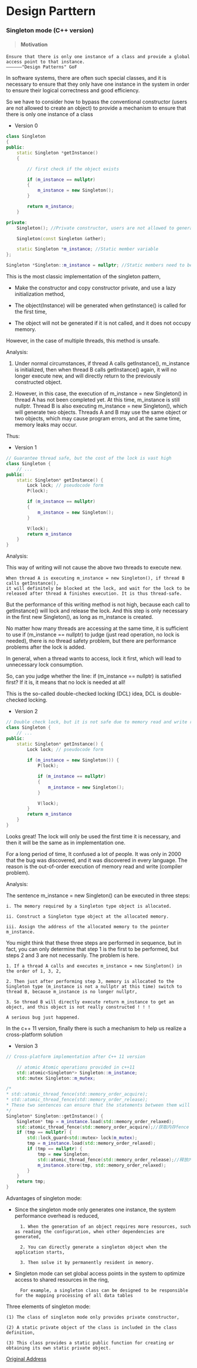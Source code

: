# <font size=6>Design Parttern</font>

### Singleton mode (C++ version)

> #### Motivation

    Ensure that there is only one instance of a class and provide a global access point to that instance. 
    ——————"Design Patterns" GoF


In software systems, there are often such special classes, and it is necessary to ensure that they only have one instance in the system in order to ensure their logical correctness and good efficiency.

So we have to consider how to bypass the conventional constructor (users are not allowed to create an object) to provide a mechanism to ensure that there is only one instance of a class

- Version 0
```cpp
class Singleton
{
public:
    static Singleton *getInstance()
    {

        // first check if the object exists

        if (m_instance == nullptr)
        {
            m_instance = new Singleton();
        }

        return m_instance;
    }

private:
    Singleton(); //Private constructor, users are not allowed to generate objects themselves

    Singleton(const Singleton &other);

    static Singleton *m_instance; //Static member variable
};

Singleton *Singleton::m_instance = nullptr; //Static members need to be initialized first
```

This is the most classic implementation of the singleton pattern,

- Make the constructor and copy constructor private, and use a lazy initialization method,

- The object(Instance) will be generated when getInstance() is called for the first time, 

- The object will not be generated if it is not called, and it does not occupy memory.


However, in the case of multiple threads, this method is unsafe.

Analysis: 

1. Under normal circumstances, if thread A calls getInstance(), m_instance is initialized, 
then when thread B calls getInstance() again, it will no longer execute new, and will directly return to the previously constructed object.

2. However, in this case, the execution of m_instance = new Singleton() in thread A has not been completed yet. At this time, m_instance is still nullptr. Thread B is also executing m_instance = new Singleton(), which will generate two objects. Threads A and B may use the same object or two objects, which may cause program errors, and at the same time, memory leaks may occur.

Thus:

- Version 1
```cpp
// Guarantee thread safe, but the cost of the lock is vast high
class Singleton {
    // ...
public:
    static Singleton* getInstance() {
        Lock lock; // pseudocode form
        P(lock);

        if (m_instance == nullptr)
        {
            m_instance = new Singleton();
        }

        V(lock);
        return m_instance
    }    
}
```

Analysis: 

This way of writing will not cause the above two threads to execute new.

    When thread A is executing m_instance = new Singleton(), if thread B calls getInstance(), 
    it will definitely be blocked at the lock, and wait for the lock to be released after thread A finishes execution. It is thus thread-safe.

But the performance of this writing method is not high, because each call to getInstance() will lock and release the lock. And this step is only necessary in the first new Singleton(), as long as m_instance is created.

No matter how many threads are accessing at the same time, it is sufficient to use if (m_instance == nullptr) to judge (just read operation, no lock is needed), there is no thread safety problem, but there are performance problems after the lock is added.


In general, when a thread wants to access, lock it first, which will lead to unnecessary lock consumption.

So, can you judge whether the line: if (m_instance == nullptr) is satisfied first? If it is, it means that no lock is needed at all!

This is the so-called double-checked locking (DCL) idea, DCL is double-checked locking.

- Version 2
```cpp
// Double check lock, but it is not safe due to memory read and write reorder
class Singleton {
    // ...
public:
    static Singleton* getInstance() {
        Lock lock; // pseudocode form
        
        if (m_instance = new Singleton()) {
            P(lock);

            if (m_instance == nullptr)
            {
                m_instance = new Singleton();
            }

            V(lock);
        }
        return m_instance
    }    
}
```

Looks great! 
The lock will only be used the first time it is necessary, and then it will be the same as in implementation one.

For a long period of time, It confused a lot of people. It was only in 2000 that the bug was discovered, and it was discovered in every language. 
The reason is the out-of-order execution of memory read and write (compiler problem).

Analysis: 

The sentence m_instance = new Singleton() can be executed in three steps:

    i. The memory required by a Singleton type object is allocated.

    ii. Construct a Singleton type object at the allocated memory.

    iii. Assign the address of the allocated memory to the pointer m_instance.

You might think that these three steps are performed in sequence, but in fact, you can only determine that step 1 is the first to be performed, but steps 2 and 3 are not necessarily. The problem is here.

    1. If a thread A calls and executes m_instance = new Singleton() in the order of 1, 3, 2,

    2. Then just after performing step 3, memory is allocated to the Singleton type (m_instance is not a nullptr at this time) switch to thread B, because m_instance is no longer nullptr,

    3. So thread B will directly execute return m_instance to get an object, and this object is not really constructed ! ! !
    
    A serious bug just happened.

In the c++ 11 version, finally there is such a mechanism to help us realize a cross-platform solution

- Version 3
```cpp
// Cross-platform implementation after C++ 11 version

    // atomic Atomic operations provided in c++11
    std::atomic<Singleton*> Singleton::m_instance;  
    std::mutex Singleton::m_mutex;

/*
* std::atomic_thread_fence(std::memory_order_acquire); 
* std::atomic_thread_fence(std::memory_order_release);
* These two sentences can ensure that the statements between them will not be executed out of order.
*/
Singleton* Singleton::getInstance() {
    Singleton* tmp = m_instance.load(std::memory_order_relaxed);
    std::atomic_thread_fence(std::memory_order_acquire);//获取内存fence
    if (tmp == nullptr) {
        std::lock_guard<std::mutex> lock(m_mutex);
        tmp = m_instance.load(std::memory_order_relaxed);
        if (tmp == nullptr) {
            tmp = new Singleton;
            std::atomic_thread_fence(std::memory_order_release);//释放内存fence
            m_instance.store(tmp, std::memory_order_relaxed);
        }
    }
    return tmp;
}
```

Advantages of singleton mode:

- Since the singleton mode only generates one instance, the system performance overhead is reduced,

        1. When the generation of an object requires more resources, such as reading the configuration, when other dependencies are generated,
        
        2. You can directly generate a singleton object when the application starts,
        
        3. Then solve it by permanently resident in memory.

- Singleton mode can set global access points in the system to optimize access to shared resources in the ring,

        For example, a singleton class can be designed to be responsible for the mapping processing of all data tables

Three elements of singleton mode:

    (1) The class of singleton mode only provides private constructor,
    
    (2) A static private object of the class is included in the class definition,

    (3) This class provides a static public function for creating or obtaining its own static private object.


[Original Address](https://www.jianshu.com/p/edab2673ee6c)